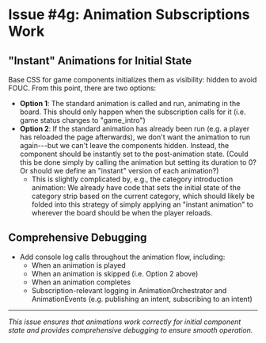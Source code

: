 # Issue #4g: Animation Subscriptions Work

## "Instant" Animations for Initial State
Base CSS for game components initializes them as visibility: hidden to avoid FOUC. From this point, there are two options:
- **Option 1**: The standard animation is called and run, animating in the board. This should only happen when the subscription calls for it (i.e. game status changes to "game_intro")
- **Option 2**: If the standard animation has already been run (e.g. a player has reloaded the page afterwards), we don't want the animation to run again---but we can't leave the components hidden. Instead, the component should be instantly set to the post-animation state.  (Could this be done simply by calling the animation but setting its duration to 0? Or should we define an "instant" version of each animation?)
  - This is slightly complicated by, e.g., the category introduction animation:  We already have code that sets the initial state of the category strip based on the current category, which should likely be folded into this strategy of simply applying an "instant animation" to wherever the board should be when the player reloads.

## Comprehensive Debugging
- Add console log calls throughout the animation flow, including:
  - When an animation is played
  - When an animation is skipped (i.e. Option 2 above)
  - When an animation completes
  - Subscription-relevant logging in AnimationOrchestrator and AnimationEvents (e.g. publishing an intent, subscribing to an intent)

---

*This issue ensures that animations work correctly for initial component state and provides comprehensive debugging to ensure smooth operation.*
